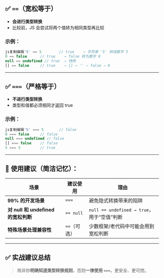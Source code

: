 ## ✅ `==`（宽松等于）

- **会进行类型转换**
- 比较前，JS 会尝试将两个值转为相同类型再比较

### 示例：

```js
js复制编辑'5' == 5        // true    → 字符串 '5' 转成数字 5
0 == false      // true    → false 转为数字 0
null == undefined // true  → 特例
[] == false     // true    → [] → '' → false → 0
```

------

## ✅ `===`（严格等于）

- **不进行类型转换**
- 类型和值都必须相同才返回 true

### 示例：

```js
js复制编辑'5' === 5       // false
0 === false     // false
null === undefined // false
[] === false    // false
5 === 5         // true
```

------

## 🧠 使用建议（简洁记忆）：

| 场景                                | 建议使用     | 理由                                       |
| ----------------------------------- | ------------ | ------------------------------------------ |
| **99% 的开发场景**                  | `===`        | 避免隐式转换带来的陷阱                     |
| **对 null 和 undefined 的宽松判断** | `== null`    | `null == undefined → true`，用于“空值”判断 |
| **特殊场景处理兼容性**              | `==`（可选） | 少数框架/老代码中可能会用到宽松判断        |



------

## ✅ 实战建议总结

> 除非你**明确知道类型转换规则**，否则**一律使用 `===`**，更安全、更可控。